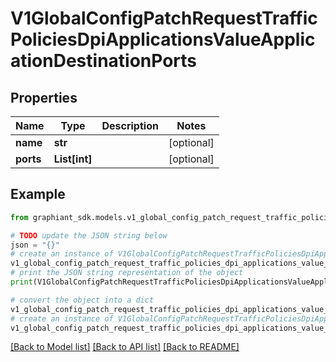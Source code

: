 # V1GlobalConfigPatchRequestTrafficPoliciesDpiApplicationsValueApplicationDestinationPorts


## Properties

Name | Type | Description | Notes
------------ | ------------- | ------------- | -------------
**name** | **str** |  | [optional] 
**ports** | **List[int]** |  | [optional] 

## Example

```python
from graphiant_sdk.models.v1_global_config_patch_request_traffic_policies_dpi_applications_value_application_destination_ports import V1GlobalConfigPatchRequestTrafficPoliciesDpiApplicationsValueApplicationDestinationPorts

# TODO update the JSON string below
json = "{}"
# create an instance of V1GlobalConfigPatchRequestTrafficPoliciesDpiApplicationsValueApplicationDestinationPorts from a JSON string
v1_global_config_patch_request_traffic_policies_dpi_applications_value_application_destination_ports_instance = V1GlobalConfigPatchRequestTrafficPoliciesDpiApplicationsValueApplicationDestinationPorts.from_json(json)
# print the JSON string representation of the object
print(V1GlobalConfigPatchRequestTrafficPoliciesDpiApplicationsValueApplicationDestinationPorts.to_json())

# convert the object into a dict
v1_global_config_patch_request_traffic_policies_dpi_applications_value_application_destination_ports_dict = v1_global_config_patch_request_traffic_policies_dpi_applications_value_application_destination_ports_instance.to_dict()
# create an instance of V1GlobalConfigPatchRequestTrafficPoliciesDpiApplicationsValueApplicationDestinationPorts from a dict
v1_global_config_patch_request_traffic_policies_dpi_applications_value_application_destination_ports_from_dict = V1GlobalConfigPatchRequestTrafficPoliciesDpiApplicationsValueApplicationDestinationPorts.from_dict(v1_global_config_patch_request_traffic_policies_dpi_applications_value_application_destination_ports_dict)
```
[[Back to Model list]](../README.md#documentation-for-models) [[Back to API list]](../README.md#documentation-for-api-endpoints) [[Back to README]](../README.md)


